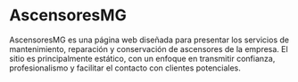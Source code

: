 # AscensoresMG
AscensoresMG es una página web diseñada para presentar los servicios de mantenimiento, reparación y conservación de ascensores de la empresa. El sitio es principalmente estático, con un enfoque en transmitir confianza, profesionalismo y facilitar el contacto con clientes potenciales.

